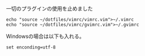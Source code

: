 一切のプラグインの使用を止めました

```
echo "source ~/dotfiles/vimrc/vimrc.vim">~/.vimrc
echo "source ~/dotfiles/vimrc/gvimrc.vim">~/.gvimrc
```

Windowsの場合は以下も入れる。

```
set enconding=utf-8
```
